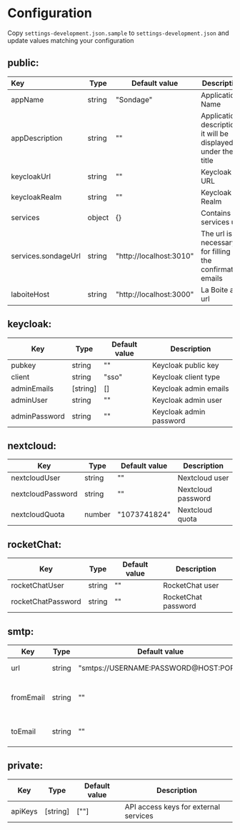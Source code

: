 # Configuration

Copy `settings-development.json.sample` to `settings-development.json` and update values matching your configuration

## public:

| Key                 | Type   | Default value           | Description                                                   |
| :------------------ | ------ | ----------------------- | ------------------------------------------------------------- |
| appName             | string | "Sondage"               | Application Name                                              |
| appDescription      | string | ""                      | Application description, it will be displayed under the title |
| keycloakUrl         | string | ""                      | Keycloak URL                                                  |
| keycloakRealm       | string | ""                      | Keycloak Realm                                                |
| services            | object | {}                      | Contains services url                                         |
| services.sondageUrl | string | "http://localhost:3010" | The url is necessary for filling in the confirmation emails   |
| laboiteHost         | string | "http://localhost:3000" | La Boite app url                                              |

## keycloak:

| Key           | Type     | Default value | Description             |
| ------------- | -------- | ------------- | ----------------------- |
| pubkey        | string   | ""            | Keycloak public key     |
| client        | string   | "sso"         | Keycloak client type    |
| adminEmails   | [string] | []            | Keycloak admin emails   |
| adminUser     | string   | ""            | Keycloak admin user     |
| adminPassword | string   | ""            | Keycloak admin password |

## nextcloud:

| Key               | Type   | Default value | Description        |
| ----------------- | ------ | ------------- | ------------------ |
| nextcloudUser     | string | ""            | Nextcloud user     |
| nextcloudPassword | string | ""            | Nextcloud password |
| nextcloudQuota    | number | "1073741824"  | Nextcloud quota    |

## rocketChat:

| Key                | Type   | Default value | Description         |
| ------------------ | ------ | ------------- | ------------------- |
| rocketChatUser     | string | ""            | RocketChat user     |
| rocketChatPassword | string | ""            | RocketChat password |

## smtp:

| Key       | Type   | Default value                         | Description                       |
| --------- | ------ | ------------------------------------- | --------------------------------- |
| url       | string | "smtps://USERNAME:PASSWORD@HOST:PORT" | SMTP server URI                   |
| fromEmail | string | ""                                    | Contact mail default "from" value |
| toEmail   | string | ""                                    | Contact mail default "to" value   |

## private:

| Key     | Type     | Default value | Description                           |
| ------- | -------- | ------------- | ------------------------------------- |
| apiKeys | [string] | [""]          | API access keys for external services |
